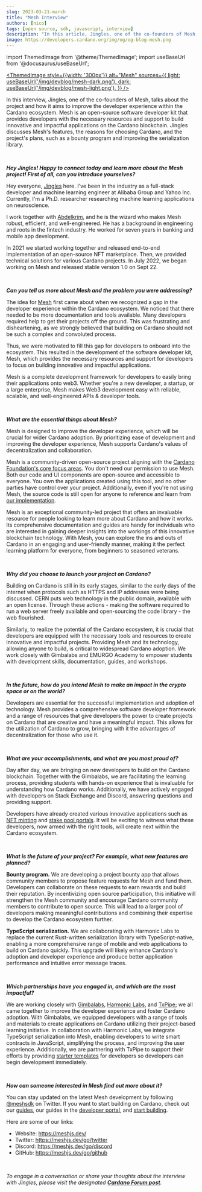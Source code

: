 ```yaml
---
slug: 2023-03-21-march
title: "Mesh Interview"
authors: [nico]
tags: [open source, sdk, javascript, interview]
description: "In this article, Jingles, one of the co-founders of Mesh, talks about the project and how it aims to improve the developer experience within the Cardano ecosystem. Mesh is an open-source software developer kit that provides developers with the necessary resources and support to build innovative and impactful applications on the Cardano blockchain. Jingles discusses Mesh's features, the reasons for choosing Cardano, and the project's plans, such as a bounty program and improving the serialization library."
image: https://developers.cardano.org/img/og/og-blog-mesh.png
---
```


import ThemedImage from '@theme/ThemedImage';
import useBaseUrl from '@docusaurus/useBaseUrl';

 [<ThemedImage
style={{width: '300px'}}
alt="Mesh"
sources={{
    light: useBaseUrl('/img/devblog/mesh-dark.png'),
    dark: useBaseUrl('/img/devblog/mesh-light.png'),
  }}
/>](https://meshjs.dev/)

In this interview, Jingles, one of the co-founders of Mesh, talks about the project and how it aims to improve the developer experience within the Cardano ecosystem. Mesh is an open-source software developer kit that provides developers with the necessary resources and support to build innovative and impactful applications on the Cardano blockchain. Jingles discusses Mesh's features, the reasons for choosing Cardano, and the project's plans, such as a bounty program and improving the serialization library. 


<!-- truncate -->
<br />

**_Hey Jingles! Happy to connect today and learn more about the Mesh project! First of all, can you introduce yourselves?_**

Hey everyone, [Jingles](https://twitter.com/jinglescode) here. I've been in the industry as a full-stack developer and machine learning engineer at Alibaba Group and Yahoo Inc. Currently, I'm a Ph.D. researcher researching machine learning applications on neuroscience.

I work together with [Abdelkrim](https://twitter.com/abdelkrimdev), and he is the wizard who makes Mesh robust, efficient, and well-engineered. He has a background in engineering and roots in the fintech industry. He worked for seven years in banking and mobile app development.

In 2021 we started working together and released end-to-end implementation of an open-source NFT marketplace. Then, we provided technical solutions for various Cardano projects. In July 2022, we began working on Mesh and released stable version 1.0 on Sept 22.


<br />

**_Can you tell us more about Mesh and the problem you were addressing?_**

The idea for [Mesh](https://meshjs.dev/) first came about when we recognized a gap in the developer experience within the Cardano ecosystem. We noticed that there needed to be more documentation and tools available. Many developers required help to get their projects off the ground. This was frustrating and disheartening, as we strongly believed that building on Cardano should not be such a complex and convoluted process.
 
Thus, we were motivated to fill this gap for developers to onboard into the ecosystem. This resulted in the development of the software developer kit, Mesh, which provides the necessary resources and support for developers to focus on building innovative and impactful applications.

Mesh is a complete development framework for developers to easily bring their applications onto web3. Whether you're a new developer, a startup, or a large enterprise, Mesh makes Web3 development easy with reliable, scalable, and well-engineered APIs & developer tools. 


<br />

**_What are the essential things about Mesh?_**

Mesh is designed to improve the developer experience, which will be crucial for wider Cardano adoption. By prioritizing ease of development and improving the developer experience, Mesh supports Cardano's values of decentralization and collaboration.

Mesh is a community-driven open-source project aligning with the [Cardano Foundation's core focus areas](https://cardanofoundation.org/en/news/cardano-foundation-core-focus-areas/). You don't need our permission to use Mesh. Both our code and UI components are open-source and accessible to everyone. You own the applications created using this tool, and no other parties have control over your project. Additionally, even if you're not using Mesh, the source code is still open for anyone to reference and learn from [our implementation](https://github.com/MeshJS/mesh).

Mesh is an exceptional community-led project that offers an invaluable resource for people looking to learn more about Cardano and how it works. Its comprehensive documentation and guides are handy for individuals who are interested in gaining deeper insights into the workings of this innovative blockchain technology. With Mesh, you can explore the ins and outs of Cardano in an engaging and user-friendly manner, making it the perfect learning platform for everyone, from beginners to seasoned veterans.


<br />

**_Why did you choose to launch your project on Cardano?_**

Building on Cardano is still in its early stages, similar to the early days of the internet when protocols such as HTTPS and IP addresses were being discussed. CERN puts web technology in the public domain, available with an open license. Through these actions - making the software required to run a web server freely available and open-sourcing the code library - the web flourished.

Similarly, to realize the potential of the Cardano ecosystem, it is crucial that developers are equipped with the necessary tools and resources to create innovative and impactful projects. Providing Mesh and its technology, allowing anyone to build, is critical to widespread Cardano adoption. We work closely with Gimbalabs and EMURGO Academy to empower students with development skills, documentation, guides, and workshops.


<br />

**_In the future, how do you intend Mesh to make an impact in the crypto space or on the world?_**

Developers are essential for the successful implementation and adoption of technology. Mesh provides a comprehensive software developer framework and a range of resources that give developers the power to create projects on Cardano that are creative and have a meaningful impact. This allows for the utilization of Cardano to grow, bringing with it the advantages of decentralization for those who use it.


<br />

**_What are your accomplishments, and what are you most proud of?_**

Day after day, we are bringing on new developers to build on the Cardano blockchain. Together with the Gimbalabs, we are facilitating the learning process, providing students with hands-on experience that is invaluable for understanding how Cardano works. Additionally, we have actively engaged with developers on Stack Exchange and Discord, answering questions and providing support. 

Developers have already created various innovative applications such as [NFT minting](https://badfoxmc.com/) and [stake pool portals](https://staking-template.meshjs.dev/). It will be exciting to witness what these developers, now armed with the right tools, will create next within the Cardano ecosystem.


<br />

**_What is the future of your project? For example, what new features are planned?_**

**Bounty program.** We are developing a project bounty app that allows community members to propose feature requests for Mesh and fund them. Developers can collaborate on these requests to earn rewards and build their reputation. By incentivizing open source participation, this initiative will strengthen the Mesh community and encourage Cardano community members to contribute to open source. This will lead to a larger pool of developers making meaningful contributions and combining their expertise to develop the Cardano ecosystem further.

**TypeScript serialization.** We are collaborating with Harmonic Labs to replace the current Rust-written serialization library with TypeScript-native, enabling a more comprehensive range of mobile and web applications to build on Cardano quickly. This upgrade will likely enhance Cardano's adoption and developer experience and produce better application performance and intuitive error message traces.


<br />

**_Which partnerships have you engaged in, and which are the most impactful?_**

We are working closely with [Gimbalabs](https://gimbalabs.io/), [Harmonic Labs](https://www.harmoniclabs.tech/), and [TxPipe](https://txpipe.io/); we all came together to improve the developer experience and foster Cardano adoption. With Gimbalabs, we equipped developers with a range of tools and materials to create applications on Cardano utilizing their project-based learning initiative. In collaboration with Harmonic Labs, we integrate TypeScript serialization into Mesh, enabling developers to write smart contracts in JavaScript, simplifying the process, and improving the user experience. Additionally, we are partnering with TxPipe to support their efforts by providing [starter templates](https://demeter.run/starter-kits) for developers so developers can begin development immediately.


<br />

**_How can someone interested in Mesh find out more about it?_**

You can stay updated on the latest Mesh development by following [@meshsdk](https://twitter.com/meshsdk) on Twitter. If you want to start building on Cardano, check out our [guides](https://meshjs.dev/guides), our guides in the [developer portal](../docs/get-started/mesh/overview), and [start building](https://meshjs.dev/apis). 

Here are some of our links:

- Website: https://meshjs.dev/
- Twitter: https://meshjs.dev/go/twitter
- Discord: https://meshjs.dev/go/discord
- GitHub: https://meshjs.dev/go/github

<br />

*To engage in a conversation or share your thoughts about the interview with Jingles, please visit the designated **[Cardano Forum post](https://forum.cardano.org/t/developer-spotlight-mesh/115773)**.*